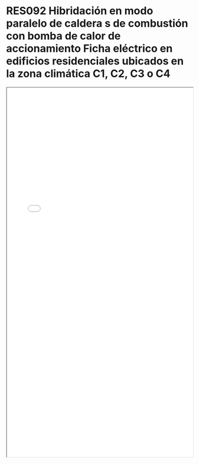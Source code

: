 
# RES092  Hibridación en modo paralelo de caldera s de combustión con bomba de calor de accionamiento Ficha eléctrico en edificios residenciales ubicados en la zona climática C1, C2, C3 o C4

<iframe src="../RES092  Hibridación en modo paralelo de caldera s de combustión con bomba de calor de accionamiento Ficha eléctrico en edificios residenciales ubicados en la zona climática C1, C2, C3 o C4.pdf" width="100%" height="1000px"></iframe>

